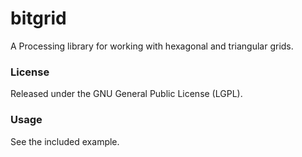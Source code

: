 bitgrid
=======

A Processing library for working with hexagonal and triangular grids.

### License

Released under the GNU General Public License (LGPL).

### Usage

See the included example.
